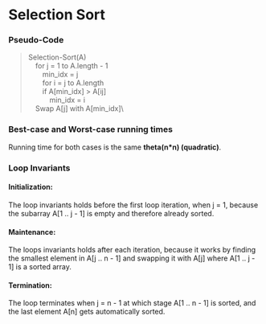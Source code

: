 
# Selection Sort
### Pseudo-Code
>Selection-Sort(A)\
    &emsp;for j = 1 to A.length - 1\
        &emsp;&emsp;min_idx = j\
        &emsp;&emsp;for i = j to A.length\
            &emsp;&emsp;if A[min_idx] > A[ij]\
                &emsp;&emsp;&emsp;min_idx = i\
    &emsp;Swap A[j] with A[min_idx]\

### Best-case and Worst-case running times
Running time for both cases is the same <b>theta(n*n) (quadratic)</b>.

### Loop Invariants
#### Initialization:
The loop invariants holds before the first loop iteration, when j = 1, because the subarray A[1 .. j - 1] is empty and therefore already sorted.
#### Maintenance:
The loops invariants holds after each iteration, because it works by finding the smallest element in A[j .. n - 1] and swapping it with A[j] where A[1 .. j - 1] is a sorted array.
#### Termination:
The loop terminates when j = n - 1 at which stage A[1 .. n - 1] is sorted, and the last element A[n] gets automatically sorted.